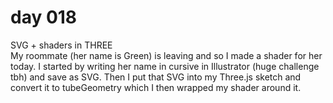 # day 018
SVG + shaders in THREE<br>
My roommate (her name is Green) is leaving and so I made a shader for her today. I started by writing her name in cursive in Illustrator (huge challenge tbh) and save as SVG. Then I put that SVG into my Three.js sketch and convert it to tubeGeometry which I then wrapped my shader around it.
